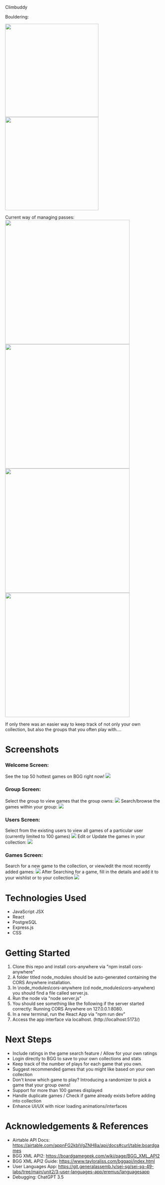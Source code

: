 Climbuddy

Bouldering:

<img src="https://i.imgur.com/5wraOJa.gif" width="300" >
<img src="https://i.imgur.com/nGq4ZID.gif" width="300" >

Current way of managing passes:
<br>
<img src="https://i.imgur.com/6gp7shc.jpeg" width="400">
<img src="https://i.imgur.com/fFpySfG.jpeg" width="400">
<img src="https://i.imgur.com/LUjIkvH.jpeg" width="400" >
<img src="https://i.imgur.com/6Avz8c6.jpeg" width="400" >

If only there was an easier way to keep track of not only your own collection, but also the groups that you often play with....

# Screenshots

### Welcome Screen:

See the top 50 hottest games on BGG right now!
<img src="https://i.imgur.com/w2rJoVp.jpeg">

### Group Screen:

Select the group to view games that the group owns:
<img src="https://imgur.com/rhN0gwy.jpeg">
Search/browse the games within your group:
<img src="https://imgur.com/7ifTC2c.jpeg">

### Users Screen:

Select from the existing users to view all games of a particular user (currently limited to 100 games)
<img src="https://imgur.com/kmXaG9H.jpeg">
Edit or Update the games in your collection:
<img src="https://imgur.com/Jc2BneR.jpeg">

### Games Screen:

Search for a new game to the collection, or view/edit the most recently added games:
<img src="https://imgur.com/xrhnuQR.jpeg">
After Searching for a game, fill in the details and add it to your wishlist or to your collection
<img src="https://imgur.com/d67j4Wh.jpeg">

# Technologies Used

- JavaScript JSX
- React
- PostgreSQL
- Express.js
- CSS

# Getting Started

1. Clone this repo and install cors-anywhere via "npm install cors-anywhere"
2. A folder titled node_modules should be auto-generated containing the CORS Anywhere installation.
3. In \node_modules\cors-anywhere (cd node_modules\cors-anywhere) you should find a file called server.js.
4. Run the node via "node server.js"
5. You should see something like the following if the server started correctly: Running CORS Anywhere on 127.0.0.1:8080.
6. In a new terminal, run the React App via "npm run dev"
7. Access the app interface via localhost. (http://localhost:5173/)

# Next Steps

- Include ratings in the game search feature / Allow for your own ratings
- Login directly to BGG to save to your own collections and stats
- Keep track of the number of plays for each game that you own.
- Suggest recommended games that you might like based on your own collection
- Don't know which game to play? Introducing a randomizer to pick a game that your group owns!
- Support for more than 100 games displayed
- Handle duplicate games / Check if game already exists before adding into collection
- Enhance UI/UX with nicer loading animations/interfaces

# Acknowledgements & References

- Airtable API Docs: https://airtable.com/appnFG2kbIVgZNH8a/api/docs#curl/table:boardgames
- BGG XML API2: https://boardgamegeek.com/wiki/page/BGG_XML_API2
- BGG XML API2 Guide: https://www.tayloraliss.com/bggapi/index.html
- User Languages App: https://git.generalassemb.ly/sei-sg/sei-sg-49-labs/tree/main/unit2/3-user-languages-app/eremus/languagesapp
- Debugging: ChatGPT 3.5
